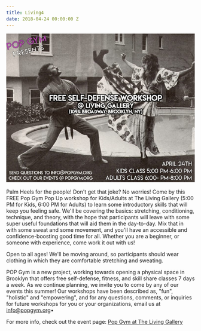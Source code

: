 ```yaml
---
title: Living4
date: 2018-04-24 00:00:00 Z
---
```




![Pop Gym at The Living Gallery](/assets/living4.jpg)

Palm Heels for the people! Don't get that joke? No worries! Come by this FREE Pop Gym Pop Up workshop for Kids/Adults at The Living Gallery (5:00 PM for Kids, 6:00 PM for Adults) to learn some introductory skills that will keep you feeling safe. We'll be covering the basics: stretching, conditioning, technique, and theory, with the hope that participants will leave with some super useful foundations that will aid them in the day-to-day. Mix that in with some sweat and some movement, and you'll have an accessible and confidence-boosting good time for all. Whether you are a beginner, or someone with experience, come work it out with us!

Open to all ages! We'll be moving around, so participants should wear clothing in which they are comfortable stretching and sweating.

POP Gym is a new project, working towards opening a physical space in Brooklyn that offers free self-defense, fitness, and skill share classes 7 days a week. As we continue planning, we invite you to come by any of our events this summer! Our workshops have been described as, "fun", "holistic" and "empowering", and for any questions, comments, or inquiries for future workshops for you or your organizations, email us at info@popgym.org•

For more info, check out the event page: [Pop Gym at The Living Gallery](https://www.facebook.com/events/1965746560343635/)


